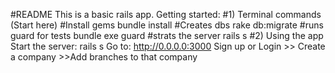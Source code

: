 #README
This is a basic rails app.
Getting started:
#1) Terminal commands (Start here)
#Install gems
bundle install
#Creates dbs
rake db:migrate
#runs guard for tests
bundle exe guard
#strats the server
rails s
#2) Using the app
Start the server:
rails s
Go to:
http://0.0.0.0:3000
Sign up or Login >> Create a company >>Add branches to that company
